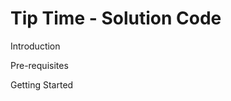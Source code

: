 Tip Time - Solution Code
=================================



Introduction



Pre-requisites

Getting Started

